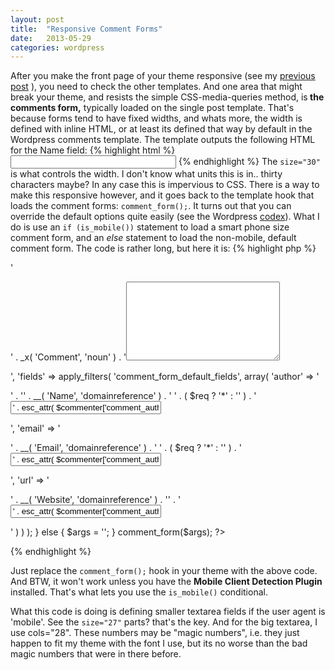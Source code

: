 ```yaml
---
layout: post
title:  "Responsive Comment Forms"
date:   2013-05-29
categories: wordpress
---
```


After you make the front page of your theme responsive (see my [previous post](href="http://topheavypilesofbooks.com/2012/10/coding-a-responsive-site/) ), you need to check the other templates. And one area that might break your theme, and resists the simple CSS-media-queries method, is<strong> the comments form,</strong> typically loaded on the single post template. That's because forms tend to have fixed widths, and whats more, the width is defined with inline HTML, or at least its defined that way by default in the Wordpress comments template. The template outputs the following HTML for the Name field:
{% highlight html %}
<input id="author" type="text" aria-required="true" size="30" value="" name="author">
{% endhighlight %}
The `size="30"` is what controls the width. I don't know what units this is in.. thirty characters maybe? In any case this is impervious to CSS. There is a way to make this responsive however, and it goes back to the template hook that loads the comment forms: `comment_form();`.  It turns out that you can override the default options quite easily (see the Wordpress <a href="http://codex.wordpress.org/Function_Reference/comment_form">codex</a>). What I do is use an `if (is_mobile())` statement to load a smart phone size comment form, and an _else_ statement to load the non-mobile, default comment form. The code is rather long, but here it is:
{% highlight php %}
<?php
if (is_mobile()) {
	$args = array(
		'comment_field' => '<p class="comment-form-comment"><label for="comment">' . _x( 'Comment', 'noun' ) . '</label><textarea id="comment" name="comment" cols="28" rows="8" aria-required="true"></textarea></p>',
		'fields' => apply_filters( 'comment_form_default_fields', array(
			'author' => '<p class="comment-form-author">' . '<label for="author">' . __( 'Name', 'domainreference' ) . '</label> ' . ( $req ? '<span class="required">*</span>' : '' ) . '<input id="author" name="author" type="text" value="' . esc_attr( $commenter['comment_author'] ) . '" size="27"' . $aria_req . ' /></p>',
			'email' => '<p class="comment-form-email"><label for="email">' . __( 'Email', 'domainreference' ) . '</label> ' . ( $req ? '<span class="required">*</span>' : '' ) . '<input id="email" name="email" type="text" value="' . esc_attr( $commenter['comment_author_email'] ) . '" size="27"' . $aria_req . ' /></p>',
			'url' => '<p class="comment-form-url"><label for="url">' . __( 'Website', 'domainreference' ) . '</label>' . '<input id="url" name="url" type="text" value="' . esc_attr( $commenter['comment_author_url'] ) . '" size="27" /></p>' 
		) ) 
	);
} else {
	$args = '';
}
comment_form($args); ?>
{% endhighlight %}

Just replace the `comment_form();` hook in your theme with the above code. And BTW, it won't work unless you have the __Mobile Client Detection Plugin__ installed. That's what lets you use the `is_mobile()` conditional.

What this code is doing is defining smaller textarea fields if the user agent is 'mobile'. See the `size="27"` parts? that's the key. And for the big textarea, I use cols="28". These numbers may be "magic numbers", i.e. they just happen to fit my theme with the font I use, but its no worse than the bad magic numbers that were in there before.
